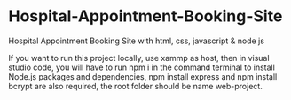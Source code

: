 # Hospital-Appointment-Booking-Site
Hospital Appointment Booking Site with html, css, javascript &amp; node js

If you want to run this project locally, use xammp as host, then in visual studio code, you will have to run npm i in the command terminal to install Node.js packages and dependencies, npm install express and npm install bcrypt are also required, the root folder should be name web-project.
